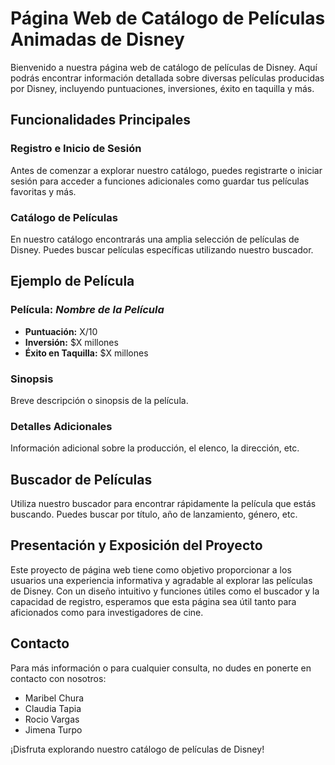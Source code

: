 # Página Web de Catálogo de Películas Animadas de Disney

Bienvenido a nuestra página web de catálogo de películas de Disney. Aquí podrás encontrar información detallada sobre diversas películas producidas por Disney, incluyendo puntuaciones, inversiones, éxito en taquilla y más.

## Funcionalidades Principales

### Registro e Inicio de Sesión

Antes de comenzar a explorar nuestro catálogo, puedes registrarte o iniciar sesión para acceder a funciones adicionales como guardar tus películas favoritas y más.

### Catálogo de Películas

En nuestro catálogo encontrarás una amplia selección de películas de Disney. Puedes buscar películas específicas utilizando nuestro buscador.

## Ejemplo de Película

### Película: *Nombre de la Película*

- **Puntuación:** X/10
- **Inversión:** $X millones
- **Éxito en Taquilla:** $X millones

### Sinopsis

Breve descripción o sinopsis de la película.

### Detalles Adicionales

Información adicional sobre la producción, el elenco, la dirección, etc.

## Buscador de Películas

Utiliza nuestro buscador para encontrar rápidamente la película que estás buscando. Puedes buscar por título, año de lanzamiento, género, etc.

## Presentación y Exposición del Proyecto

Este proyecto de página web tiene como objetivo proporcionar a los usuarios una experiencia informativa y agradable al explorar las películas de Disney. Con un diseño intuitivo y funciones útiles como el buscador y la capacidad de registro, esperamos que esta página sea útil tanto para aficionados como para investigadores de cine.

## Contacto

Para más información o para cualquier consulta, no dudes en ponerte en contacto con nosotros:

- Maribel Chura
- Claudia Tapia
- Rocio Vargas
- Jimena Turpo

¡Disfruta explorando nuestro catálogo de películas de Disney!
